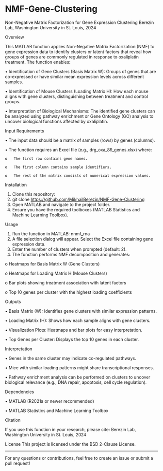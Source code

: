 # NMF-Gene-Clustering
Non-Negative Matrix Factorization for Gene Expression Clustering
Berezin Lab, Washington University in St. Louis, 2024

Overview

This MATLAB function applies Non-Negative Matrix Factorization (NMF) to gene expression data to identify clusters or latent factors that reveal how groups of genes are commonly regulated in response to oxaliplatin treatment. The function enables:

  •	Identification of Gene Clusters (Basis Matrix W): Groups of genes that are co-expressed or have similar mean expression levels across different samples.
  
  •	Identification of Mouse Clusters (Loading Matrix H): How each mouse aligns with gene clusters, distinguishing between treatment and control groups.
  
  •	Interpretation of Biological Mechanisms: The identified gene clusters can be analyzed using pathway enrichment or Gene Ontology (GO) analysis to uncover biological functions affected by oxaliplatin.
  
Input Requirements

  •	The input data should be a matrix of samples (rows) by genes (columns).
  
  •	The function requires an Excel file (e.g., drg_oxa_89_genes.xlsx) where: 
  
    o	The first row contains gene names.
    
    o	The first column contains sample identifiers.
    
    o	The rest of the matrix consists of numerical expression values.
    
Installation
1.	Clone this repository: 
2.	git clone https://github.com/MikhailBerezin/NMF-Gene-Clustering 
3.	Open MATLAB and navigate to the project folder.
4.	Ensure you have the required toolboxes (MATLAB Statistics and Machine Learning Toolbox).
   
Usage
1.	Run the function in MATLAB: nnmf_rna
2.	A file selection dialog will appear. Select the Excel file containing gene expression data.
3.	Enter the number of clusters when prompted (default: 2).
4.	The function performs NMF decomposition and generates:
   
  o	Heatmaps for Basis Matrix W (Gene Clusters)

  o	Heatmaps for Loading Matrix H (Mouse Clusters)
  
  o	Bar plots showing treatment association with latent factors
  
  o	Top 10 genes per cluster with the highest loading coefficients
  
Outputs

  •	Basis Matrix (W): Identifies gene clusters with similar expression patterns.
  
  •	Loading Matrix (H): Shows how each sample aligns with gene clusters.
  
  •	Visualization Plots: Heatmaps and bar plots for easy interpretation.
  
  •	Top Genes per Cluster: Displays the top 10 genes in each cluster.
  
Interpretation

  •	Genes in the same cluster may indicate co-regulated pathways.
  
  •	Mice with similar loading patterns might share transcriptional responses.
  
  •	Pathway enrichment analysis can be performed on clusters to uncover biological relevance (e.g., DNA repair, apoptosis, cell cycle regulation).
  
Dependencies

  •	MATLAB (R2021a or newer recommended)
  
  •	MATLAB Statistics and Machine Learning Toolbox
  
Citation

If you use this function in your research, please cite: Berezin Lab, Washington University in St. Louis, 2024

License
This project is licensed under the BSD 2-Clause License.
________________________________________
For any questions or contributions, feel free to create an issue or submit a pull request!

